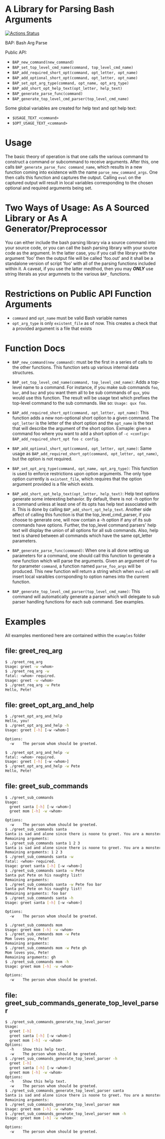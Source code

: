 # A Library for Parsing Bash Arguments

[![Actions Status](https://github.com/pdietl/bash-arg-parse/workflows/CI/badge.svg)](https://github.com/pdietl/bash-arg-parse/actions)

BAP: Bash Arg Parse

Public API:

- `BAP_new_command(new_command)`
- `BAP_set_top_level_cmd_name(command, top_level_cmd_name)`
- `BAP_add_required_short_opt(command, opt_letter, opt_name)`
- `BAP_add_optional_short_opt(command, opt_letter, opt_name)`
- `BAP_set_opt_arg_type(command, opt_name, opt_arg_type)`
- `BAP_add_short_opt_help_text(opt_letter, help_text)`
- `BAP_generate_parse_func(command)`
- `BAP_generate_top_level_cmd_parser(top_level_cmd_name)`

Some global variables are created for help text and opt help text:
- `$USAGE_TEXT_<command>`
- `$OPT_USAGE_TEXT_<command>`

# Usage

The basic theory of operation is that one calls the various command to construct a command or subcommand to receive arguments. After this, one calls `BAP_generate_parse_func command_name`, which results in a new function coming into existence with the name `parse_new_command_args`. One then calls this function and captures the output. Calling `eval` on the captured output will result in local variables corresponding to the chosen optional and required arguments being set.

# Two Ways of Usage: As A Sourced Library or As A Generator/Preprocessor
You can either include the bash parsing library via a source command into your source code, or you can call the bash parsing library with your source code as the argument. In the latter case, you if you call the library with the argument 'foo' then the output file will be called 'foo.out' and it shall be a standalone version of script 'foo' with all of the parsing functions included within it. A caveat, if you use the latter medthod, then you may __*ONLY*__ use string literals as your argumnets to the various `BAP_` functions.

# Restrictions on Public API Function Arguments
- `command` and `opt_name` must be valid Bash variable names
- `opt_arg_type` is only `existent_file` as of now. This creates a check that a provided argument is a file that exists

# Function Docs
- `BAP_new_command(new_command)`: must be the first in a series of calls to the other functions. This function sets up various internal data structures.

- `BAP_set_top_level_cmd_name(command, top_level_cmd_name)`: Adds a top-level name to a command. For instance, if you make sub commands `foo`, `bar`, and `baz` and you want them all to be sub commands of `qux`, you would use this function. The result will be usage text which prefixes the top-level command to the sub commands. like so: `Usage: qux foo`.

- `BAP_add_required_short_opt(command, opt_letter, opt_name)`: This function adds a new non-optional short option to a given command. The `opt_letter` is the letter of the short option and the `opt_name` is the text that will describe the argument of the short option. Exmaple: given a command foo where you want to add a short option of `-c <config>`: `BAP_add_required_short_opt foo c config`.

- `BAP_add_optional_short_opt(command, opt_letter, opt_name)`: Same usage as `BAP_add_required_short_opt(command, opt_letter, opt_name)`, but the option is not required.

- `BAP_set_opt_arg_type(command, opt_name, opt_arg_type)`: This function is used to enforce restrictions upon option arguments. The only type option currently is `existent_file`, which requires that the option argument provided is a file which exists.

- `BAP_add_short_opt_help_text(opt_letter, help_text)`: Help text options generate some interesting behavior. By default, there is not -h option for a command unless at least one of its opts has help text associated with it. This is done by calling `BAP_add_short_opt_help_text`. Another side affect of calling this function is that the top_level_cmd_parser, if you choose to generate one, will now contain a -h option if any of its sub commands have options. Further, the top_level command parsers' help text will display the union of all options for all sub commands. Also, help text is shared between all commands which have the same opt_letter parameters.

- `BAP_generate_parse_func(command)`: When one is all done setting up parameters for a command, one should call this function to generate a new function which will parse the arguments. Given an argument of `foo` for parameter `command`, a function named `parse_foo_args` will be produced. This new function will return a string which when `eval-ed` will insert local varaibles corrsponding to option names into the current function.

- `BAP_generate_top_level_cmd_parser(top_level_cmd_name)`: This command will automatically generate a parser which will delegate to sub parser handling functions for each sub command. See examples.


# Examples
All examples mentioned here are contained within the `examples` folder

## file: greet_req_arg
```bash
$ ./greet_req_arg 
Usage: greet -w <whom>
$ ./greet_req_arg -w
fatal: <whom> required.
Usage: greet -w <whom>
$ ./greet_req_arg -w Pete
Hello, Pete!
```

## file: greet_opt_arg_and_help
```bash
$ ./greet_opt_arg_and_help 
Hello, you!
$ ./greet_opt_arg_and_help -h
Usage: greet [-h] [-w <whom>]

Options:
  -w    The persom whom should be greeted.

$ ./greet_opt_arg_and_help -w
fatal: <whom> required.
Usage: greet [-h] [-w <whom>]
$ ./greet_opt_arg_and_help -w Pete
Hello, Pete!
```

## file: greet_sub_commands
```bash
$ ./greet_sub_commands
Usage:
  greet santa [-h] [-w <whom>]
  greet mom [-h] -w <whom>

Options:
  -w    The person whom should be greeted.
$ ./greet_sub_commands santa
Santa is sad and alone since there is noone to greet. You are a monster.
Remaining arguments: 
$ ./greet_sub_commands santa 1 2 3
Santa is sad and alone since there is noone to greet. You are a monster.
Remaining arguments: 1 2 3
$ ./greet_sub_commands santa -w
fatal: <whom> required.
Usage: greet santa [-h] [-w <whom>]
$ ./greet_sub_commands santa -w Pete
Santa put Pete on his naughty list!
Remaining arguments: 
$ ./greet_sub_commands santa -w Pete foo bar
Santa put Pete on his naughty list!
Remaining arguments: foo bar
$ ./greet_sub_commands santa -h
Usage: greet santa [-h] [-w <whom>]

Options:
  -w    The person whom should be greeted.

$ ./greet_sub_commands mom
Usage: greet mom [-h] -w <whom>
$ ./greet_sub_commands mom -w Pete
Mom loves you, Pete!
Remaining arguments: 
$ ./greet_sub_commands mom -w Pete gh
Mom loves you, Pete!
Remaining arguments: gh
$ ./greet_sub_commands mom -h 
Usage: greet mom [-h] -w <whom>

Options:
  -w    The person whom should be greeted.
```

## file: greet_sub_commands_generate_top_level_parser
```bash
$ ./greet_sub_commands_generate_top_level_parser 
Usage:
  greet [-h]
  greet santa [-h] [-w <whom>]
  greet mom [-h] -w <whom>
Options:
  -h    Show this help text.
  -w    The person whom should be greeted.
$ ./greet_sub_commands_generate_top_level_parser -h
  greet [-h]
  greet santa [-h] [-w <whom>]
  greet mom [-h] -w <whom>
Options:
  -h    Show this help text.
  -w    The person whom should be greeted.
$ ./greet_sub_commands_generate_top_level_parser santa
Santa is sad and alone since there is noone to greet. You are a monster.
Remaining arguments: 
$ ./greet_sub_commands_generate_top_level_parser mom
Usage: greet mom [-h] -w <whom>
$ ./greet_sub_commands_generate_top_level_parser mom -h
Usage: greet mom [-h] -w <whom>

Options:
  -w    The person whom should be greeted.
```
